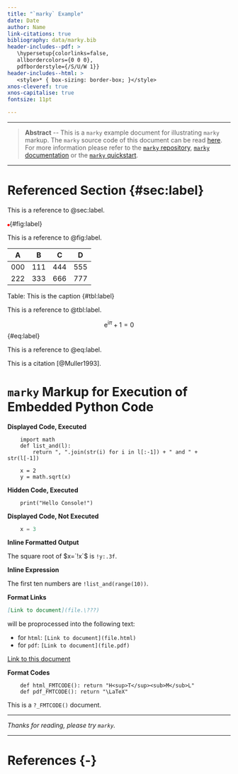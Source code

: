 ```yaml
---
title: "`marky` Example"
date: Date
author: Name
link-citations: true
bibliography: data/marky.bib
header-includes--pdf: >
   \hypersetup{colorlinks=false,
   allbordercolors={0 0 0},
   pdfborderstyle={/S/U/W 1}}
header-includes--html: >
   <style>* { box-sizing: border-box; }</style>
xnos-cleveref: true
xnos-capitalise: true
fontsize: 11pt

---
```


---

> **Abstract** -- This is a `marky` example document for
> illustrating `marky` markup. The `marky` source code of this
> document can be read [here](example-src.???).
> For more information please refer to the
> [`marky` repository](https://github.com/lehmann7/marky),
> [`marky` documentation](marky.???) or the
> [`marky` quickstart](quickstart.???).

---

# Referenced Section {#sec:label}

This is a reference to @sec:label.

![This is the caption](data:image/png;base64,iVBORw0KGgoAAAANSUhEUgAAAAUAAAAFCAYAAACNbyblAAAAHElEQVQI12P4//8/w38GIAXDIBKE0DHxgljNBAAO9TXL0Y4OHwAAAABJRU5ErkJggg==){#fig:label}

This is a reference to @fig:label.

A  |B  |C  |D
---|---|---|---
000|111|444|555
222|333|666|777

Table: This is the caption {#tbl:label}

This is a reference to @tbl:label.

$$\mbox{e}^{\mbox{i}\pi}+1=0$${#eq:label}

This is a reference to @eq:label.

This is a citation [@Muller1993].

# `marky` Markup for Execution of Embedded Python Code

**Displayed Code, Executed**

```!
	import math
	def list_and(l):
		return ", ".join(str(i) for i in l[:-1]) + " and " + str(l[-1])

	x = 2
	y = math.sqrt(x)
```

**Hidden Code, Executed**

```!!
	print("Hello Console!")
```

**Displayed Code, Not Executed**

```python
	x = 3
```

**Inline Formatted Output**

The square root of $x=`!x`$ is `!y:.3f`.

**Inline Expression**

The first ten numbers are `!list_and(range(10))`.

**Format Links**

```md
[Link to document](file.\???)
```

will be proprocessed into the following text:
* for `html`: `[Link to document](file.html)`
* for `pdf`: `[Link to document](file.pdf)`

[Link to this document](example.???)

**Format Codes**

```!
	def html_FMTCODE(): return "H<sup>T</sup><sub>M</sub>L"
	def pdf_FMTCODE(): return "\LaTeX"
```

This is a `?_FMTCODE()` document.

---

*Thanks for reading, please try `marky`.*

---

# References {-}
